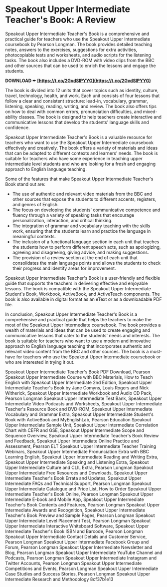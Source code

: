 # Speakout Upper Intermediate Teacher's Book: A Review
 
Speakout Upper Intermediate Teacher's Book is a comprehensive and practical guide for teachers who use the Speakout Upper Intermediate coursebook by Pearson Longman. The book provides detailed teaching notes, answers to the exercises, suggestions for extra activities, photocopiable tests and worksheets, and audio scripts for the listening tasks. The book also includes a DVD-ROM with video clips from the BBC and other sources that can be used to enrich the lessons and engage the students.
 
**DOWNLOAD ✒ [https://t.co/2GvdSlPYYG](https://t.co/2GvdSlPYYG)**


 
The book is divided into 12 units that cover topics such as identity, culture, travel, technology, health, and work. Each unit consists of four lessons that follow a clear and consistent structure: lead-in, vocabulary, grammar, listening, speaking, reading, writing, and review. The book also offers tips on how to deal with common errors, pronunciation difficulties, and mixed-ability classes. The book is designed to help teachers create interactive and communicative lessons that develop the students' language skills and confidence.
 
Speakout Upper Intermediate Teacher's Book is a valuable resource for teachers who want to use the Speakout Upper Intermediate coursebook effectively and creatively. The book offers a variety of materials and ideas that can be adapted to different contexts and learners' needs. The book is suitable for teachers who have some experience in teaching upper intermediate level students and who are looking for a fresh and engaging approach to English language teaching.

Some of the features that make Speakout Upper Intermediate Teacher's Book stand out are:
 
- The use of authentic and relevant video materials from the BBC and other sources that expose the students to different accents, registers, and genres of English.
- The focus on developing the students' communicative competence and fluency through a variety of speaking tasks that encourage personalization, interaction, and critical thinking.
- The integration of grammar and vocabulary teaching with the skills work, ensuring that the students learn and practice the language in meaningful contexts.
- The inclusion of a functional language section in each unit that teaches the students how to perform different speech acts, such as apologizing, agreeing and disagreeing, giving advice, and making suggestions.
- The provision of a review section at the end of each unit that consolidates the main language points and allows the students to check their progress and identify areas for improvement.

Speakout Upper Intermediate Teacher's Book is a user-friendly and flexible guide that supports the teachers in delivering effective and enjoyable lessons. The book is compatible with the Speakout Upper Intermediate Student's Book, Workbook, ActiveBook, and ActiveTeach components. The book is also available in digital format as an eText or as a downloadable PDF file.

In conclusion, Speakout Upper Intermediate Teacher's Book is a comprehensive and practical guide that helps the teachers to make the most of the Speakout Upper Intermediate coursebook. The book provides a wealth of materials and ideas that can be used to create engaging and communicative lessons that cater to the students' needs and interests. The book is suitable for teachers who want to use a modern and innovative approach to English language teaching that incorporates authentic and relevant video content from the BBC and other sources. The book is a must-have for teachers who use the Speakout Upper Intermediate coursebook or who are interested in trying it out.
 
Speakout Upper Intermediate Teacher's Book PDF Download,  Pearson Speakout Upper Intermediate Course with BBC Materials,  How to Teach English with Speakout Upper Intermediate 2nd Edition,  Speakout Upper Intermediate Teacher's Book by Jane Comyns, Louis Rogers and Nick Witherick,  Speakout Upper Intermediate Workbook and Audio CD Pack,  Pearson Longman Speakout Upper Intermediate Test Bank,  Speakout Upper Intermediate Video Podcasts and Worksheets,  Speakout Upper Intermediate Teacher's Resource Book and DVD-ROM,  Speakout Upper Intermediate Vocabulary and Grammar Extra,  Speakout Upper Intermediate Student's Book with ActiveBook and MyEnglishLab,  Pearson Education Speakout Upper Intermediate Sample Unit,  Speakout Upper Intermediate Correlation Chart with CEFR and GSE,  Speakout Upper Intermediate Scope and Sequence Overview,  Speakout Upper Intermediate Teacher's Book Review and Feedback,  Speakout Upper Intermediate Online Practice and Assessment,  Pearson ELT Speakout Upper Intermediate Teacher Training Webinars,  Speakout Upper Intermediate Pronunciation Extra with BBC Learning English,  Speakout Upper Intermediate Reading and Writing Extra,  Speakout Upper Intermediate Speaking and Listening Extra,  Speakout Upper Intermediate Culture and CLIL Extra,  Pearson Longman Speakout Upper Intermediate Free Resources and Downloads,  Speakout Upper Intermediate Teacher's Book Errata and Updates,  Speakout Upper Intermediate FAQs and Technical Support,  Pearson Longman Speakout Upper Intermediate Catalogue and Price List,  How to Order Speakout Upper Intermediate Teacher's Book Online,  Pearson Longman Speakout Upper Intermediate E-book and Mobile App,  Speakout Upper Intermediate Teacher's Book Contents and Features,  Pearson Longman Speakout Upper Intermediate Awards and Recognition,  Speakout Upper Intermediate Teacher's Book Preview and Sample Pages,  Pearson Longman Speakout Upper Intermediate Level Placement Test,  Pearson Longman Speakout Upper Intermediate Interactive Whiteboard Software,  Speakout Upper Intermediate Teacher's Book ISBN and Barcode,  Pearson Longman Speakout Upper Intermediate Contact Details and Customer Service,  Pearson Longman Speakout Upper Intermediate Facebook Group and Forum,  Pearson Longman Speakout Upper Intermediate Newsletter and Blog,  Pearson Longman Speakout Upper Intermediate YouTube Channel and Podcasts,  Pearson Longman Speakout Upper Intermediate Instagram and Twitter Accounts,  Pearson Longman Speakout Upper Intermediate Competitions and Events,  Pearson Longman Speakout Upper Intermediate Case Studies and Success Stories,  Pearson Longman Speakout Upper Intermediate Research and Methodology
 8cf37b1e13
 
